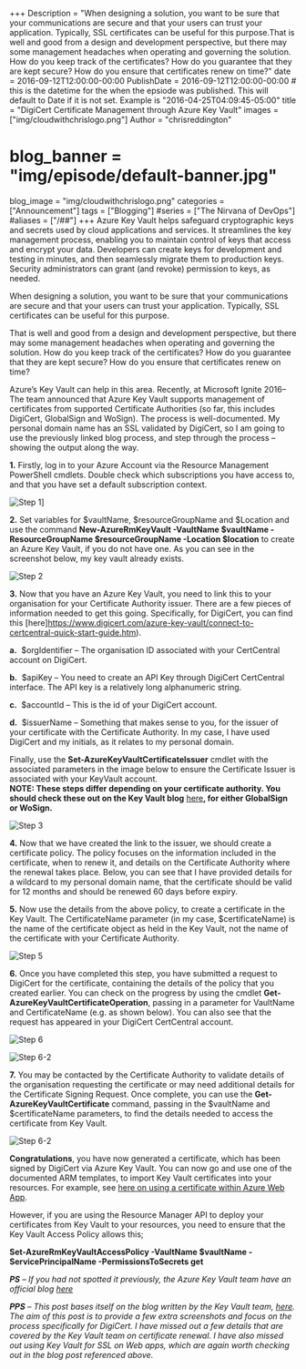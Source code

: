+++
Description = "When designing a solution, you want to be sure that your communications are secure and that your users can trust your application. Typically, SSL certificates can be useful for this purpose.That is well and good from a design and development perspective, but there may some management headaches when operating and governing the solution. How do you keep track of the certificates? How do you guarantee that they are kept secure? How do you ensure that certificates renew on time?"
date = 2016-09-12T12:00:00-00:00
PublishDate = 2016-09-12T12:00:00-00:00 # this is the datetime for the when the epsiode was published. This will default to Date if it is not set. Example is "2016-04-25T04:09:45-05:00"
title = "DigiCert Certificate Management through Azure Key Vault"
images = ["img/cloudwithchrislogo.png"]
Author = "chrisreddington"
# blog_banner = "img/episode/default-banner.jpg"
blog_image = "img/cloudwithchrislogo.png"
categories = ["Announcement"]
tags = ["Blogging"]
#series = ["The Nirvana of DevOps"]
#aliases = ["/##"]
+++
Azure Key Vault helps safeguard cryptographic keys and secrets used by cloud applications and services.  It streamlines the key management process, enabling you to maintain control of keys that access and encrypt your data.  Developers can create keys for development and testing in minutes, and then seamlessly migrate them to production keys.  Security administrators can grant (and revoke) permission to keys, as needed.

When designing a solution, you want to be sure that your communications are secure and that your users can trust your application. Typically, SSL certificates can be useful for this purpose.

That is well and good from a design and development perspective, but there may some management headaches when operating and governing the solution. How do you keep track of the certificates? How do you guarantee that they are kept secure? How do you ensure that certificates renew on time?

Azure’s Key Vault can help in this area. Recently, at Microsoft Ignite 2016– The team announced that Azure Key Vault supports management of certificates from supported Certificate Authorities (so far, this includes DigiCert, GlobalSign and WoSign). The process is well-documented. My personal domain name has an SSL validated by DigiCert, so I am going to use the previously linked blog process, and step through the process – showing the output along the way.

**1.** Firstly, log in to your Azure Account via the Resource Management PowerShell cmdlets. Double check which subscriptions you have access to, and that you have set a default subscription context.

![Step 1](/img/blog/digicert-certificate-management-through-azure-keyvault/step-1.jpg "Log into your Azure Account")]

**2.** Set variables for $vaultName, $resourceGroupName and $Location and use the command **New-AzureRmKeyVault -VaultName $vaultName -ResourceGroupName $resourceGroupName -Location $location** to create an Azure Key Vault, if you do not have one. As you can see in the screenshot below, my key vault already exists.

![Step 2](/img/blog/digicert-certificate-management-through-azure-keyvault/step-2.jpg "Set the variable names appropriately")

**3.** Now that you have an Azure Key Vault, you need to link this to your organisation for your Certificate Authority issuer. There are a few pieces of information needed to get this going. Specifically, for DigiCert, you can find this [here]https://www.digicert.com/azure-key-vault/connect-to-certcentral-quick-start-guide.htm).

**a.**  $orgIdentifier – The organisation ID associated with your CertCentral account on DigiCert.

**b.**  $apiKey – You need to create an API Key through DigiCert CertCentral interface. The API key is a relatively long alphanumeric string.

**c.**  $accountId – This is the id of your DigiCert account.

**d.**  $issuerName – Something that makes sense to you, for the issuer of your certificate with the Certificate Authority. In my case, I have used DigiCert and my initials, as it relates to my personal domain.

Finally, use the **Set-AzureKeyVaultCertificateIssuer** cmdlet with the associated parameters in the image below to ensure the Certificate Issuer is associated with your KeyVault account.  
**NOTE: These steps differ depending on your certificate authority. You should check these out on the Key Vault blog** [here](javascript:;)**, for either GlobalSign or WoSign.**

![Step 3](/img/blog/digicert-certificate-management-through-azure-keyvault/step-2.jpg "use the Set-AzureKeyVaultCertificateIssuer cmdlet")

**4.** Now that we have created the link to the issuer, we should create a certificate policy. The policy focuses on the information included in the certificate, when to renew it, and details on the Certificate Authority where the renewal takes place. Below, you can see that I have provided details for a wildcard to my personal domain name, that the certificate should be valid for 12 months and should be renewed 60 days before expiry.

**5.** Now use the details from the above policy, to create a certificate in the Key Vault. The CertificateName parameter (in my case, $certificateName) is the name of the certificate object as held in the Key Vault, not the name of the certificate with your Certificate Authority.

![Step 5](/img/blog/digicert-certificate-management-through-azure-keyvault/step-5.jpg "Use the details from the policy to create a certificate in KeyValt")

**6.** Once you have completed this step, you have submitted a request to DigiCert for the certificate, containing the details of the policy that you created earlier. You can check on the progress by using the cmdlet **Get-AzureKeyVaultCertificateOperation**, passing in a parameter for VaultName and CertificateName (e.g. as shown below). You can also see that the request has appeared in your DigiCert CertCentral account.

![Step 6](/img/blog/digicert-certificate-management-through-azure-keyvault/step-6.jpg "You have sent a signing request to DigiCert")


![Step 6-2](/img/blog/digicert-certificate-management-through-azure-keyvault/step-6-2.jpg "You have sent a signing request to DigiCert")

**7.** You may be contacted by the Certificate Authority to validate details of the organisation requesting the certificate or may need additional details for the Certificate Signing Request. Once complete, you can use the **Get-AzureKeyVaultCertificate** command, passing in the $vaultName and $certificateName parameters, to find the details needed to access the certificate from Key Vault.

![Step 6-2](/img/blog/digicert-certificate-management-through-azure-keyvault/step-6-2.jpg "Use the Get-AzureKeyVaultCertificate cmdlet to find details about your certificate")

**Congratulations**, you have now generated a certificate, which has been signed by DigiCert via Azure Key Vault. You can now go and use one of the documented ARM templates, to import Key Vault certificates into your resources. For example, see [here on using a certificate within Azure Web App](https://docs.microsoft.com/en-us/azure/app-service/configure-ssl-certificate).

However, if you are using the Resource Manager API to deploy your certificates from Key Vault to your resources, you need to ensure that the Key Vault Access Policy allows this;

**Set-AzureRmKeyVaultAccessPolicy -VaultName $vaultName -ServicePrincipalName <YourServicePrincipal> -PermissionsToSecrets get**

_**PS** – If you had not spotted it previously, the Azure Key Vault team have an official blog_ [_here_](https://azure.microsoft.com/en-gb/blog/tag/azure-key-vault/)

_**PPS** – This post bases itself on the blog written by the Key Vault team, [here](https://docs.microsoft.com/en-gb/archive/blogs/kv/manage-certificates-via-azure-key-vault). The aim of this post is to provide a few extra screenshots and focus on the process specifically for DigiCert. I have missed out a few details that are covered by the Key Vault team on certificate renewal. I have also missed out using Key Vault for SSL on Web apps, which are again worth checking out in the blog post referenced above._